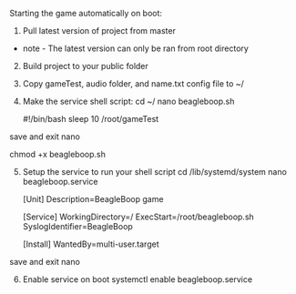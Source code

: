 Starting the game automatically on boot:

1. Pull latest version of project from master
 - note - The latest version can only be ran from root directory

2. Build project to your public folder

3. Copy gameTest, audio folder, and name.txt config file to ~/

4. Make the service shell script:
cd ~/
nano beagleboop.sh

	#!/bin/bash
	sleep 10
	/root/gameTest

save and exit nano

chmod +x beagleboop.sh

5. Setup the service to run your shell script
cd /lib/systemd/system
nano beagleboop.service

	[Unit]
	Description=BeagleBoop game

	[Service]
	WorkingDirectory=/
	ExecStart=/root/beagleboop.sh
	SyslogIdentifier=BeagleBoop

	[Install]
	WantedBy=multi-user.target

save and exit nano

6. Enable service on boot
systemctl enable beagleboop.service